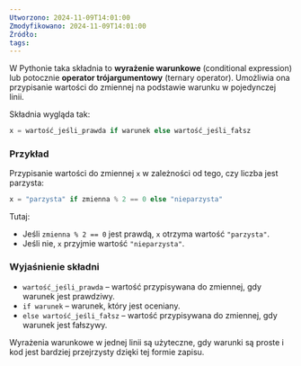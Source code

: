 ```yaml
---
Utworzono: 2024-11-09T14:01:00
Zmodyfikowano: 2024-11-09T14:01:00
Źródło: 
tags:
---
```


W Pythonie taka składnia to **wyrażenie warunkowe** (conditional expression) lub potocznie **operator trójargumentowy** (ternary operator). Umożliwia ona przypisanie wartości do zmiennej na podstawie warunku w pojedynczej linii.

Składnia wygląda tak:

```python
x = wartość_jeśli_prawda if warunek else wartość_jeśli_fałsz
```

### Przykład

Przypisanie wartości do zmiennej `x` w zależności od tego, czy liczba jest parzysta:

```python
x = "parzysta" if zmienna % 2 == 0 else "nieparzysta"
```

Tutaj:

- Jeśli `zmienna % 2 == 0` jest prawdą, `x` otrzyma wartość `"parzysta"`.
- Jeśli nie, `x` przyjmie wartość `"nieparzysta"`.

### Wyjaśnienie składni

- `wartość_jeśli_prawda` – wartość przypisywana do zmiennej, gdy warunek jest prawdziwy.
- `if warunek` – warunek, który jest oceniany.
- `else wartość_jeśli_fałsz` – wartość przypisywana do zmiennej, gdy warunek jest fałszywy.

Wyrażenia warunkowe w jednej linii są użyteczne, gdy warunki są proste i kod jest bardziej przejrzysty dzięki tej formie zapisu.